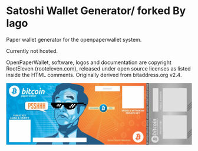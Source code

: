 Satoshi Wallet Generator/ forked By Iago
=============

Paper wallet generator for the openpaperwallet system.

Currently not hosted.

OpenPaperWallet, software, logos and documentation are copyright RootEleven (rooteleven.com), released under open source licenses as listed inside the HTML comments.
Originally derived from bitaddress.org v2.4.

![alt tag](https://raw.githubusercontent.com/fincoldin/SatoshiWalletGenerator/master/img/wallet_designs/GreyIago.jpg)

